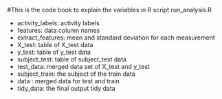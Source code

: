 #This is the code book to explain the variables in R script run_analysis.R

* activity_labels: activity labels
* features: data column names
* extract_features: mean and standard deviation for each measurement
* X_test: table of X_test data
* y_test: table of y_test data
* subject_test: table of subject_test data
* test_data: merged data set of X_test and y_test
* subject_train: the subject of the train data
* data : merged data for test and train
* tidy_data: the final output tidy data 

